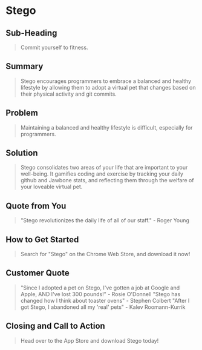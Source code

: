 # Stego #

## Sub-Heading ##
  > Commit yourself to fitness.

## Summary ##
  > Stego encourages programmers to embrace a balanced and healthy lifestyle by allowing them to adopt a virtual pet that changes based on their physical activity and git commits.

## Problem ##
  > Maintaining a balanced and healthy lifestyle is difficult, especially for programmers.

## Solution ##
  > Stego consolidates two areas of your life that are important to your well-being. It gamifies coding and exercise by tracking your daily github and Jawbone stats, and reflecting them through the welfare of your loveable virtual pet.

## Quote from You ##
  > "Stego revolutionizes the daily life of all of our staff." - Roger Young

## How to Get Started ##
  > Search for "Stego" on the Chrome Web Store, and download it now!

## Customer Quote ##
  > "Since I adopted a pet on Stego, I've gotten a job at Google and Apple, AND I've lost 300 pounds!" - Rosie O'Donnell
  > "Stego has changed how I think about toaster ovens" - Stephen Colbert
  > "After I got Stego, I abandoned all my 'real' pets" - Kalev Roomann-Kurrik
  
## Closing and Call to Action ##
  > Head over to the App Store and download Stego today!
